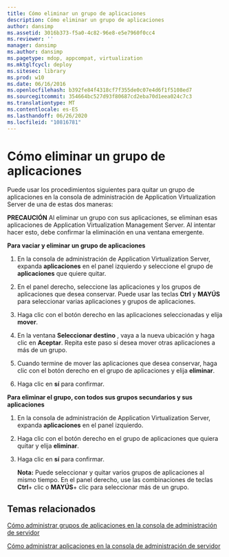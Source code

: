 ```yaml
---
title: Cómo eliminar un grupo de aplicaciones
description: Cómo eliminar un grupo de aplicaciones
author: dansimp
ms.assetid: 3016b373-f5a0-4c82-96e8-e5e7960f0cc4
ms.reviewer: ''
manager: dansimp
ms.author: dansimp
ms.pagetype: mdop, appcompat, virtualization
ms.mktglfcycl: deploy
ms.sitesec: library
ms.prod: w10
ms.date: 06/16/2016
ms.openlocfilehash: b392fe84f4318cf7f355de0c07e4d6f1f5108ed7
ms.sourcegitcommit: 354664bc527d93f80687cd2eba70d1eea024c7c3
ms.translationtype: MT
ms.contentlocale: es-ES
ms.lasthandoff: 06/26/2020
ms.locfileid: "10816781"
---
```

# Cómo eliminar un grupo de aplicaciones


Puede usar los procedimientos siguientes para quitar un grupo de aplicaciones en la consola de administración de Application Virtualization Server de una de estas dos maneras:

**PRECAUCIÓN**  Al eliminar un grupo con sus aplicaciones, se eliminan esas aplicaciones de Application Virtualization Management Server. Al intentar hacer esto, debe confirmar la eliminación en una ventana emergente.

 

**Para vaciar y eliminar un grupo de aplicaciones**

1.  En la consola de administración de Application Virtualization Server, expanda **aplicaciones** en el panel izquierdo y seleccione el grupo de **aplicaciones** que quiere quitar.

2.  En el panel derecho, seleccione las aplicaciones y los grupos de aplicaciones que desea conservar. Puede usar las teclas **Ctrl** y **MAYÚS** para seleccionar varias aplicaciones y grupos de aplicaciones.

3.  Haga clic con el botón derecho en las aplicaciones seleccionadas y elija **mover**.

4.  En la ventana **Seleccionar destino** , vaya a la nueva ubicación y haga clic en **Aceptar**. Repita este paso si desea mover otras aplicaciones a más de un grupo.

5.  Cuando termine de mover las aplicaciones que desea conservar, haga clic con el botón derecho en el grupo de aplicaciones y elija **eliminar**.

6.  Haga clic en **sí** para confirmar.

**Para eliminar el grupo, con todos sus grupos secundarios y sus aplicaciones**

1.  En la consola de administración de Application Virtualization Server, expanda **aplicaciones** en el panel izquierdo.

2.  Haga clic con el botón derecho en el grupo de aplicaciones que quiera quitar y elija **eliminar**.

3.  Haga clic en **sí** para confirmar.

    **Nota:**  Puede seleccionar y quitar varios grupos de aplicaciones al mismo tiempo. En el panel derecho, use las combinaciones de teclas **Ctrl**+ clic o **MAYÚS**+ clic para seleccionar más de un grupo.

     

## Temas relacionados


[Cómo administrar grupos de aplicaciones en la consola de administración de servidor](how-to-manage-application-groups-in-the-server-management-console.md)

[Cómo administrar aplicaciones en la consola de administración de servidor](how-to-manage-applications-in-the-server-management-console.md)

 

 





